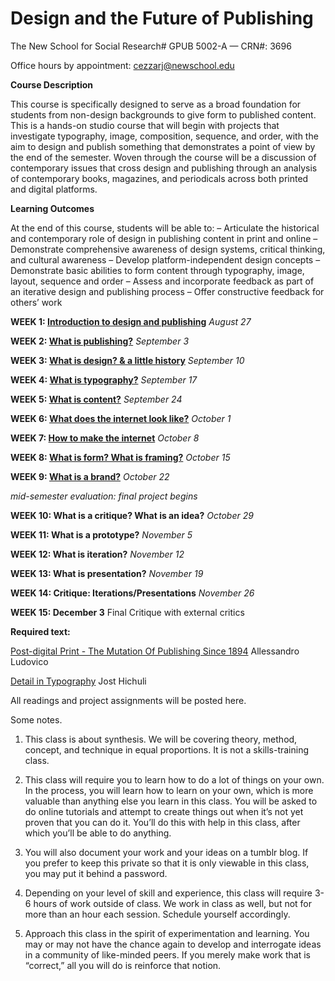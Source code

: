 # **Design and the Future of Publishing**
The New School for Social Research#
GPUB 5002-A — CRN#: 3696

Office hours by appointment: cezzarj@newschool.edu



**Course Description**

This course is specifically designed to serve as a broad foundation for students from non-design backgrounds 
to give form to published content. This is a hands-on studio course that will begin with projects that investigate typography, image, composition, sequence, and order, with the aim to design and publish something that demonstrates a point of view by the end of the semester. Woven through the course will be a discussion of contemporary issues that cross design and publishing through an analysis of contemporary books, magazines, and periodicals across both printed and digital platforms.


**Learning Outcomes**

At the end of this course, students will be able to:
– Articulate the historical and contemporary role of design in publishing content in print and online
– Demonstrate comprehensive awareness of design systems, critical thinking, and cultural awareness
– Develop platform-independent design concepts
– Demonstrate basic abilities to form content through typography, image, layout, sequence and order
– Assess and incorporate feedback as part of an iterative design and publishing process
– Offer constructive feedback for others’ work


**WEEK 1: [Introduction to design and publishing](https://github.com/juliettecezzar/dfp-f19/wiki/WEEK-1:-Introduction-to-design-and-publishing)** _August 27_

**WEEK 2: [What is publishing?](https://github.com/juliettecezzar/dfp-f19/wiki/WEEK-2:-What-is-publishing%3F)** _September 3_ 

**WEEK 3: [What is design? & a little history](https://github.com/juliettecezzar/dfp-f19/wiki/WEEK-3:-What-is-design%3F-&-a-little-history)** _September 10_

**WEEK 4: [What is typography?](https://github.com/juliettecezzar/dfp-f19/wiki/WEEK-4:-What-is-typography%3F)** _September 17_

**WEEK 5: [What is content?](https://github.com/juliettecezzar/dfp-f19/wiki/WEEK-5:-What-is-content%3F)** _September 24_

**WEEK 6: [What does the internet look like?](https://github.com/juliettecezzar/dfp-f19/wiki/WEEK-6:-What-does-the-internet-look-like%3F)** _October 1_

**WEEK 7: [How to make the internet](https://github.com/juliettecezzar/dfp-f19/wiki/WEEK-7:-How-to-make-the-internet)** _October 8_

**WEEK 8: [What is form? What is framing?](https://github.com/juliettecezzar/dfp-f19/wiki/WEEK-8:-What-is-form%3F-What-is-framing%3F)** _October 15_

**WEEK 9: [What is a brand?](https://github.com/juliettecezzar/dfp-f19/wiki/WEEK-9:-What-is-a-brand%3F)** _October 22_ 

_mid-semester evaluation: final project begins_

**WEEK 10: What is a critique? What is an idea?** _October 29_

**WEEK 11: What is a prototype?** _November 5_

**WEEK 12: What is iteration?** _November 12_

**WEEK 13: What is presentation?** _November 19_

**WEEK 14: Critique: Iterations/Presentations** _November 26_

**WEEK 15: December 3** Final Critique with external critics


**Required text:**

[Post-digital Print - The Mutation Of Publishing Since 1894](http://postdigitalprint.org/) Allessandro Ludovico

[Detail in Typography](https://www.dropbox.com/s/x5l9l4g0jmjbsmo/hochuli_detail_in_typography.pdf?dl=0) Jost Hichuli

All readings and project assignments will be posted here.


Some notes. 

1) This class is about synthesis. We will be covering theory, method, concept, and technique in equal proportions.
It is not a skills-training class.   

2) This class will require you to learn how to do a lot of things on your own. In the process, you will learn how to learn on your own, which is more valuable than anything else you learn in this class. You will be asked to do online tutorials and attempt to create things out when it’s not yet proven that you can do it. You’ll do this with help in this class, after which you’ll be able to do anything.

3) You will also document your work and your ideas on a tumblr blog. If you prefer to keep this private so that it is only viewable in this class, you may put it behind a password.

4) Depending on your level of skill and experience, this class will require 3-6 hours of work outside of class. We work in class as well, but not for more than an hour each session. Schedule yourself accordingly.

5) Approach this class in the spirit of experimentation and learning. You may or may not have the chance again to develop and interrogate ideas in a community of like-minded peers. If you merely make work that is “correct,” all you will do is reinforce that notion.
